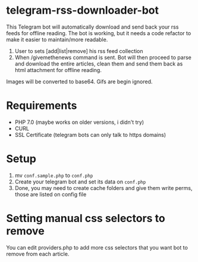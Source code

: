 # telegram-rss-downloader-bot

This Telegram bot will automatically download and send back your rss feeds for offline reading.
The bot is working, but it needs a code refactor to make it easier to maintain/more readable.

1. User to sets [add|list|remove] his rss feed collection 
2. When /givemethenews command is sent. Bot will then proceed to parse and download the entire articles, clean them and send them back as html attachment for offline reading.

Images will be converted to base64.
Gifs are begin ignored.

# Requirements
- PHP 7.0 (maybe works on older versions, i didn't try)
- CURL
- SSL Certificate (telegram bots can only talk to https domains)

# Setup

1. mv `conf.sample.php` to `conf.php`
2. Create your telegram bot and set its data on `conf.php`
3. Done, you may need to create cache folders and give them write perms, those are listed on config file

# Setting manual css selectors to remove

You can edit providers.php to add more css selectors that you want bot to remove from each article.

